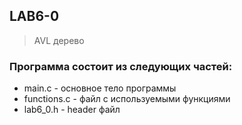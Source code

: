 ## LAB6-0
> AVL дерево
### Программа состоит из следующих частей:
* main.c - основное тело программы
* functions.c - файл с используемыми функциями
* lab6_0.h - header файл
  
